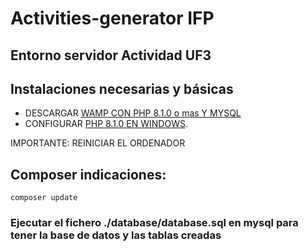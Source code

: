 # Activities-generator IFP
## Entorno servidor Actividad UF3

## Instalaciones necesarias y básicas

- DESCARGAR [WAMP CON PHP 8.1.0 o mas Y MYSQL](https://wampserver.aviatechno.net/files/install/wampserver3.2.6_x64.exe)
- CONFIGURAR [PHP 8.1.0 EN WINDOWS](https://www.netveloper.com/php-variable-de-entorno-en-windows).

IMPORTANTE: REINICIAR EL ORDENADOR

## Composer indicaciones:
`composer update`

### Ejecutar el fichero ./database/database.sql en mysql para tener la base de datos y las tablas creadas